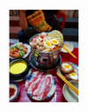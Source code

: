 <img width="25%" width="70%" src="https://raw.githubusercontent.com/duccipline/journal/master/documents/Images/88261185_2705190386368755_3051179783946764288_n.jpg"></img>
